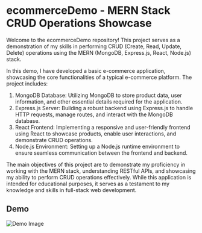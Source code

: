 # ecommerceDemo - MERN Stack CRUD Operations Showcase

Welcome to the ecommerceDemo repository! This project serves as a demonstration of my skills in performing CRUD (Create, Read, Update, Delete) operations using the MERN (MongoDB, 
Express.js, React, Node.js) stack.

In this demo, I have developed a basic e-commerce application, showcasing the core functionalities of a typical e-commerce platform. 
The project includes:
1. MongoDB Database: Utilizing MongoDB to store product data, user information, and other essential details required for the application.
2. Express.js Server: Building a robust backend using Express.js to handle HTTP requests, manage routes, and interact with the MongoDB database.
3. React Frontend: Implementing a responsive and user-friendly frontend using React to showcase products, enable user interactions, and demonstrate CRUD operations.
4. Node.js Environment: Setting up a Node.js runtime environment to ensure seamless communication between the frontend and backend.

The main objectives of this project are to demonstrate my proficiency in working with the MERN stack, understanding RESTful APIs, and showcasing my ability to perform CRUD operations effectively.
While this application is intended for educational purposes, it serves as a testament to my knowledge and skills in full-stack web development.
## Demo
![Demo Image](https://drive.google.com/uc?id=13QtVgcojjQAXzw82pZoNaTXGZ4cuRQ1F)


